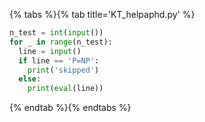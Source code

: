 {% tabs %}{% tab title='KT_helpaphd.py' %}

```py
n_test = int(input())
for _ in range(n_test):
  line = input()
  if line == 'P=NP':
    print('skipped')
  else:
    print(eval(line))
```

{% endtab %}{% endtabs %}
